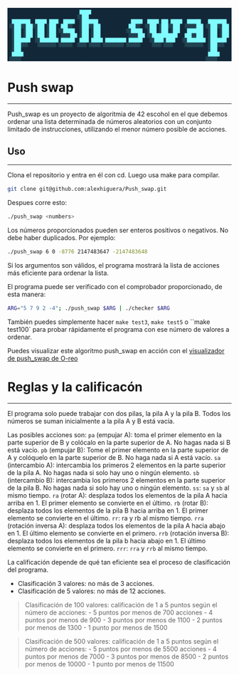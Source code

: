 <p align="center">
  <img src="https://raw.githubusercontent.com/ridaelfagrouch/push_swap_42/main/assets/push_swap.png" alt="Push_swap 42 project badge"/>
</p>

# Push swap
---
Push_swap es un proyecto de algoritmia de 42 escohol en el que debemos ordenar una lista determinada de números aleatorios con un conjunto limitado de instrucciones, utilizando el menor número posible de acciones.

## Uso
---
Clona el repositorio y entra en él con cd. Luego usa make para compilar.
```Bash
git clone git@github.com:alexhiguera/Push_swap.git
```
Despues corre esto:
```Bash
./push_swap <numbers>
```
Los números proporcionados pueden ser enteros positivos o negativos. No debe haber duplicados. Por ejemplo:
```Bash
./push_swap 6 0 -8776 2147483647 -2147483648
```
Si los argumentos son válidos, el programa mostrará la lista de acciones más eficiente para ordenar la lista.

El programa puede ser verificado con el comprobador proporcionado, de esta manera:
```Bash
ARG="5 7 9 2 -4"; ./push_swap $ARG | ./checker $ARG
```
También puedes simplemente hacer ``make test3``, ``make test5`` o ``make test100` para probar rápidamente el programa con ese número de valores a ordenar.

Puedes visualizar este algoritmo push_swap en acción con el [visualizador de push_swap de O-reo](https://github.com/o-reo/push_swap_visualizer)

# Reglas y la calificacón
---
El programa solo puede trabajar con dos pilas, la pila A y la pila B. Todos los números se suman inicialmente a la pila A y B está vacía.

Las posibles acciones son:
``pa`` (empujar A): toma el primer elemento en la parte superior de B y colócalo en la parte superior de A. No hagas nada si B está vacío.
``pb`` (empujar B): Tome el primer elemento en la parte superior de A y colóquelo en la parte superior de B. No haga nada si A está vacío.
``sa`` (intercambio A): intercambia los primeros 2 elementos en la parte superior de la pila A. No hagas nada si solo hay uno o ningún elemento.
``sb`` (intercambio B): intercambia los primeros 2 elementos en la parte superior de la pila B. No hagas nada si solo hay uno o ningún elemento.
``ss``: ``sa`` y ``sb`` al mismo tiempo.
``ra`` (rotar A): desplaza todos los elementos de la pila A hacia arriba en 1. El primer elemento se convierte en el último.
``rb`` (rotar B): desplaza todos los elementos de la pila B hacia arriba en 1. El primer elemento se convierte en el último.
``rr``: ra y rb al mismo tiempo.
``rra`` (rotación inversa A): desplaza todos los elementos de la pila A hacia abajo en 1. El último elemento se convierte en el primero.
``rrb`` (rotación inversa B): desplaza todos los elementos de la pila b hacia abajo en 1. El último elemento se convierte en el primero.
``rrr``: ``rra`` y ``rrb`` al mismo tiempo.

La calificación depende de qué tan eficiente sea el proceso de clasificación del programa.

- Clasificación 3 valores: no más de 3 acciones.
- Clasificación de 5 valores: no más de 12 acciones.
> Clasificación de 100 valores: calificación de 1 a 5 puntos según el número de acciones:
	- 5 puntos por menos de 700 acciones
	- 4 puntos por menos de 900
	- 3 puntos por menos de 1100
	- 2 puntos por menos de 1300
	- 1 punto por menos de 1500
  
> Clasificación de 500 valores: calificación de 1 a 5 puntos según el número de acciones:
	- 5 puntos por menos de 5500 acciones
	- 4 puntos por menos de 7000
	- 3 puntos por menos de 8500
	- 2 puntos por menos de 10000
	- 1 punto por menos de 11500
